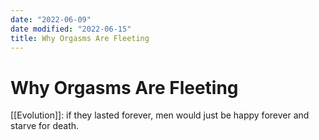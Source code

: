 ```yaml
---
date: "2022-06-09"
date modified: "2022-06-15"
title: Why Orgasms Are Fleeting
---
```


# Why Orgasms Are Fleeting
[[Evolution]]: if they lasted forever, men would just be happy forever and starve for death.
